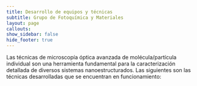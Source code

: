 ```yaml
---
title: Desarrollo de equipos y técnicas
subtitle: Grupo de Fotoquímica y Materiales
layout: page
callouts:
show_sidebar: false
hide_footer: true
---
```


Las técnicas de microscopía óptica avanzada de molécula/partícula individual son una herramienta fundamental para la caracterización detallada de diversos sistemas nanoestructurados. Las siguientes son las técnicas desarrolladas que se encuentran en funcionamiento: 